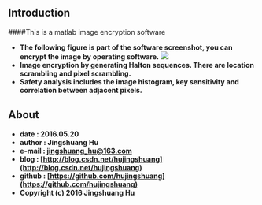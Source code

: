 ## Introduction

####This is a matlab image encryption software
* **The following figure is part of the software screenshot, you can encrypt the image by operating software.**
![](https://raw.githubusercontent.com/hujingshuang/imageEncryption/master/software%20interface.jpg)
* **Image encryption by generating Halton sequences. There are location scrambling and pixel scrambling.**
* **Safety analysis includes the image histogram, key sensitivity and correlation between adjacent pixels.**

## About
* **date : 2016.05.20**
* **author : Jingshuang Hu**
* **e-mail : [jingshuang_hu@163.com](jingshuang_hu@163.com)**
* **blog : [http://blog.csdn.net/hujingshuang](http://blog.csdn.net/hujingshuang)**
* **github : [https://github.com/hujingshuang](https://github.com/hujingshuang)**
* **Copyright (c) 2016 Jingshuang Hu**